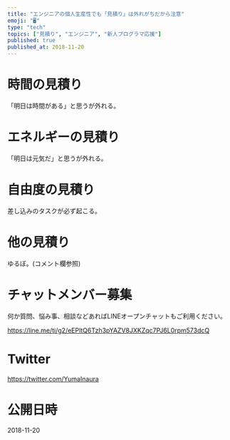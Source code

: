```yaml
---
title: "エンジニアの個人生産性でも「見積り」は外れがちだから注意"
emoji: "🖥"
type: "tech"
topics: ["見積り", "エンジニア", "新人プログラマ応援"]
published: true
published_at: 2018-11-20
---
```


# 時間の見積り

「明日は時間がある」と思うが外れる。

# エネルギーの見積り

「明日は元気だ」と思うが外れる。

# 自由度の見積り

差し込みのタスクが必ず起こる。 

# 他の見積り

ゆるぼ。(コメント欄参照)








<!-- Update From Qiita API -->

# チャットメンバー募集


何か質問、悩み事、相談などあればLINEオープンチャットもご利用ください。

https://line.me/ti/g2/eEPltQ6Tzh3pYAZV8JXKZqc7PJ6L0rpm573dcQ





# Twitter


https://twitter.com/YumaInaura


<!-- Update From Qiita API -->



# 公開日時

2018-11-20
